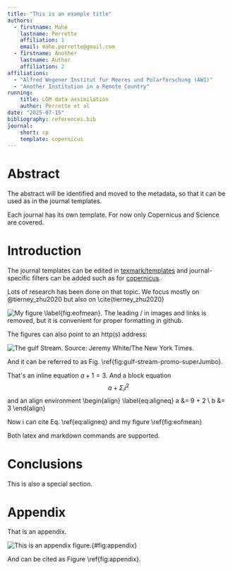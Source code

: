 ```yaml
---
title: "This is an example title"
authors:
  - firstname: Mahé
    lastname: Perrette
    affiliation: 1
    email: mahe.perrette@gmail.com
  - firstname: Another
    lastname: Author
    affiliation: 2
affiliations:
  - "Alfred Wegener Institut fur Meeres und Polarforschung (AWI)"
  - "Another Institution in a Remote Country"
running:
    title: LGM data assimilation
    author: Perrette et al
date: "2025-07-15"
bibliography: references.bib
journal:
    short: cp
    template: copernicus
---
```


# Abstract

The abstract will be identified and moved to the metadata,
so that it can be used as in the journal templates.

Each journal has its own template. For now only Copernicus and Science are covered.

# Introduction

The journal templates can be edited in [texmark/templates](/texmark/templates)
and journal-specific filters can be added such as for [copernicus](/texmark/copernicus.py).

Lots of research has been done on that topic.
We focus mostly on @tierney_zhu2020
but also on \cite{tierney_zhu2020}

![My figure \label{fig:eofmean}. The leading / in images and links is removed, but it is convenient for proper formatting in github.](/images/eof_mean.png)

The figures can also point to an http(s) address:

![The gulf Stream. Source: Jeremy White/The New York Times.](https://static01.nyt.com/images/2021/03/03/climate/gulf-stream-promo/gulf-stream-promo-superJumbo.jpg)

And it can be referred to as Fig. \ref{fig:gulf-stream-promo-superJumbo}.

That's an inline equation $a + 1 = 3$.
And a block equation
$$
a + \Sigma_i i^2
$$
and an align environment
\begin{align} \label{eq:aligneq}
a &= 9 + 2 \\
b &= 3
\end{align}

Now i can cite Eq. \ref{eq:aligneq} and my figure \ref{fig:eofmean}

Both latex and markdown commands are supported.

# Conclusions

This is also a special section.

# Appendix

That is an appendix.

![This is an appendix figure.](/images/eof_mean.png){#fig:appendix}

And can be cited as Figure \ref{fig:appendix}.